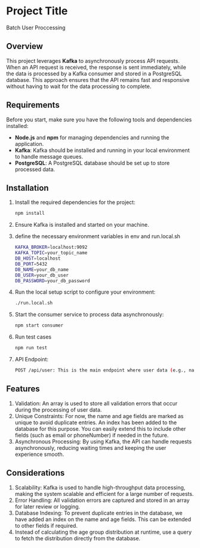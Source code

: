 # Project Title
Batch User Proccessing

## Overview

This project leverages **Kafka** to asynchronously process API requests. When an API request is received, the response is sent immediately, while the data is processed by a Kafka consumer and stored in a PostgreSQL database. This approach ensures that the API remains fast and responsive without having to wait for the data processing to complete.

## Requirements

Before you start, make sure you have the following tools and dependencies installed:

- **Node.js** and **npm** for managing dependencies and running the application.
- **Kafka**: Kafka should be installed and running in your local environment to handle message queues.
- **PostgreSQL**: A PostgreSQL database should be set up to store processed data.

## Installation

1. Install the required dependencies for the project:

   ```bash
   npm install
2. Ensure Kafka is installed and started on your machine.
3. define the necessary environment variables in env and run.local.sh
   ```bash
   KAFKA_BROKER=localhost:9092
   KAFKA_TOPIC=your_topic_name
   DB_HOST=localhost
   DB_PORT=5432
   DB_NAME=your_db_name
   DB_USER=your_db_user
   DB_PASSWORD=your_db_password
4. Run the local setup script to configure your environment:

   ```bash
   ./run.local.sh
5. Start the consumer service to process data asynchronously:
   ```bash
   npm start consumer
6. Run test cases 
   ```bash
   npm run test

7. API Endpoint:

   ```bash
   POST /api/user: This is the main endpoint where user data (e.g., name, age) is submitted. The API responds immediately, while the data is asynchronously processed and stored in PostgreSQL.


##  Features
1. Validation: An array is used to store all validation errors that occur during the processing of user data.
2. Unique Constraints: For now, the name and age fields are marked as unique to avoid duplicate entries. An index has been added to the database for this purpose. You can easily extend this to include other fields (such as email or phoneNumber) if needed in the future.
3. Asynchronous Processing: By using Kafka, the API can handle requests asynchronously, reducing waiting times and keeping the user experience smooth.
   
##  Considerations
1. Scalability: Kafka is used to handle high-throughput data processing, making the system scalable and efficient for a large number of requests.
2. Error Handling: All validation errors are captured and stored in an array for later review or logging.
3. Database Indexing: To prevent duplicate entries in the database, we have added an index on the name and age fields. This can be extended to other fields if required.
4. Instead of calculating the age group distribution at runtime, use a query to fetch the distribution directly from the database.
